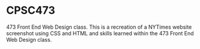 # CPSC473
473 Front End Web Design class.
This is a recreation of a NYTimes website screenshot using CSS and HTML and skills learned within the 473 Front End Web Design class.
